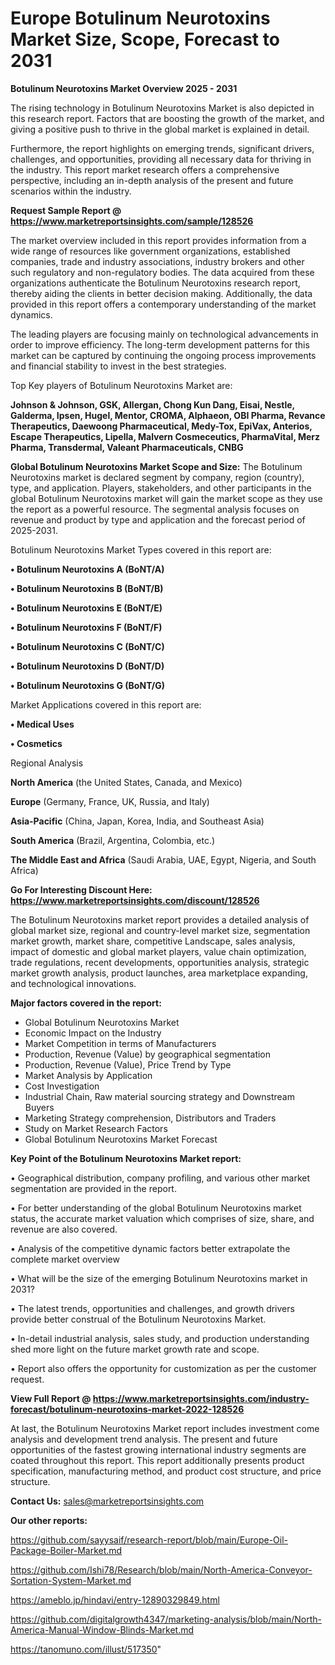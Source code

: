 # Europe Botulinum Neurotoxins Market Size, Scope, Forecast to 2031

<Strong> Botulinum Neurotoxins Market Overview 2025 - 2031</strong>

The rising technology in Botulinum Neurotoxins Market is also depicted in this research report. Factors that are boosting the growth of the market, and giving a positive push to thrive in the global market is explained in detail.

Furthermore, the report highlights on emerging trends, significant drivers, challenges, and opportunities, providing all necessary data for thriving in the industry. This report market research offers a comprehensive perspective, including an in-depth analysis of the present and future scenarios within the industry.

<strong>Request Sample Report @ <a href=https://www.marketreportsinsights.com/sample/128526>https://www.marketreportsinsights.com/sample/128526</a></strong>

The market overview included in this report provides information from a wide range of resources like government organizations, established companies, trade and industry associations, industry brokers and other such regulatory and non-regulatory bodies. The data acquired from these organizations authenticate the Botulinum Neurotoxins research report, thereby aiding the clients in better decision making. Additionally, the data provided in this report offers a contemporary understanding of the market dynamics.

The leading players are focusing mainly on technological advancements in order to improve efficiency. The long-term development patterns for this market can be captured by continuing the ongoing process improvements and financial stability to invest in the best strategies.

Top Key players of Botulinum Neurotoxins Market are:

<strong>Johnson & Johnson, GSK, Allergan, Chong Kun Dang, Eisai, Nestle, Galderma, Ipsen, Hugel, Mentor, CROMA, Alphaeon, OBI Pharma, Revance Therapeutics, Daewoong Pharmaceutical, Medy-Tox, EpiVax, Anterios, Escape Therapeutics, Lipella, Malvern Cosmeceutics, PharmaVital, Merz Pharma, Transdermal, Valeant Pharmaceuticals, CNBG</strong>

<strong><b>Global Botulinum Neurotoxins Market Scope and Size:</b></strong>
The Botulinum Neurotoxins market is declared segment by company, region (country), type, and application. Players, stakeholders, and other participants in the global Botulinum Neurotoxins market will gain the market scope as they use the report as a powerful resource. The segmental analysis focuses on revenue and product by type and application and the forecast period of 2025-2031.

Botulinum Neurotoxins Market Types covered in this report are:

<strong>• Botulinum Neurotoxins A (BoNT/A)

• Botulinum Neurotoxins B (BoNT/B)

• Botulinum Neurotoxins E (BoNT/E)

• Botulinum Neurotoxins F (BoNT/F)

• Botulinum Neurotoxins C (BoNT/C)

• Botulinum Neurotoxins D (BoNT/D)

• Botulinum Neurotoxins G (BoNT/G)</strong>

Market Applications covered in this report are:

<strong>• Medical Uses

• Cosmetics</strong> 

Regional Analysis

<strong>North America</strong> (the United States, Canada, and Mexico)

<strong>Europe</strong> (Germany, France, UK, Russia, and Italy)

<strong>Asia-Pacific</strong> (China, Japan, Korea, India, and Southeast Asia)

<strong>South America</strong> (Brazil, Argentina, Colombia, etc.)

<strong>The Middle East and Africa</strong> (Saudi Arabia, UAE, Egypt, Nigeria, and South Africa)

<strong>Go For Interesting Discount Here: <a href=https://www.marketreportsinsights.com/discount/128526>https://www.marketreportsinsights.com/discount/128526</a></strong>

The Botulinum Neurotoxins market report provides a detailed analysis of global market size, regional and country-level market size, segmentation market growth, market share, competitive Landscape, sales analysis, impact of domestic and global market players, value chain optimization, trade regulations, recent developments, opportunities analysis, strategic market growth analysis, product launches, area marketplace expanding, and technological innovations.

<strong><b>Major factors covered in the report:</b></strong>
<ul>
  <li>Global Botulinum Neurotoxins Market </li>
  <li>Economic Impact on the Industry</li>
  <li>Market Competition in terms of Manufacturers</li>
  <li>Production, Revenue (Value) by geographical segmentation</li>
  <li>Production, Revenue (Value), Price Trend by Type</li>
  <li>Market Analysis by Application</li>
  <li>Cost Investigation</li>
  <li>Industrial Chain, Raw material sourcing strategy and Downstream Buyers</li>
  <li>Marketing Strategy comprehension, Distributors and Traders</li>
  <li>Study on Market Research Factors</li>
  <li>Global Botulinum Neurotoxins Market Forecast</li>
</ul>

<strong><b>Key Point of the Botulinum Neurotoxins Market report:</b></strong>

• Geographical distribution, company profiling, and various other market segmentation are provided in the report.

• For better understanding of the global Botulinum Neurotoxins market status, the accurate market valuation which comprises of size, share, and revenue are also covered.

• Analysis of the competitive dynamic factors better extrapolate the complete market overview

• What will be the size of the emerging Botulinum Neurotoxins market in 2031?

• The latest trends, opportunities and challenges, and growth drivers provide better construal of the Botulinum Neurotoxins Market.

• In-detail industrial analysis, sales study, and production understanding shed more light on the future market growth rate and scope.

• Report also offers the opportunity for customization as per the customer request.

<strong><b>View Full Report @ <a href=https://www.marketreportsinsights.com/industry-forecast/botulinum-neurotoxins-market-2022-128526>https://www.marketreportsinsights.com/industry-forecast/botulinum-neurotoxins-market-2022-128526</a></b></strong>


At last, the Botulinum Neurotoxins Market report includes investment come analysis and development trend analysis. The present and future opportunities of the fastest growing international industry segments are coated throughout this report. This report additionally presents product specification, manufacturing method, and product cost structure, and price structure.

<strong>Contact Us:</strong>
sales@marketreportsinsights.com

<strong>Our other reports:</strong>

<a href=https://github.com/sayysaif/research-report/blob/main/Europe-Oil-Package-Boiler-Market.md>https://github.com/sayysaif/research-report/blob/main/Europe-Oil-Package-Boiler-Market.md</a>

<a href=https://github.com/Ishi78/Research/blob/main/North-America-Conveyor-Sortation-System-Market.md>https://github.com/Ishi78/Research/blob/main/North-America-Conveyor-Sortation-System-Market.md</a>

<a href=https://ameblo.jp/hindavi/entry-12890329849.html>https://ameblo.jp/hindavi/entry-12890329849.html</a>

<a href=https://github.com/digitalgrowth4347/marketing-analysis/blob/main/North-America-Manual-Window-Blinds-Market.md>https://github.com/digitalgrowth4347/marketing-analysis/blob/main/North-America-Manual-Window-Blinds-Market.md</a>

<a href=https://tanomuno.com/illust/517350>https://tanomuno.com/illust/517350</a>"
